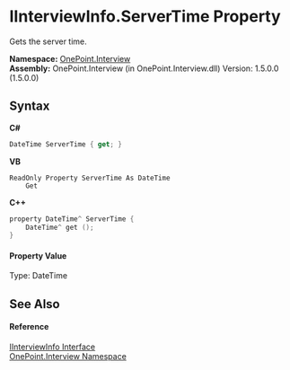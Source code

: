 # IInterviewInfo.ServerTime Property 
 

Gets the server time.

**Namespace:**&nbsp;<a href="N_OnePoint_Interview">OnePoint.Interview</a><br />**Assembly:**&nbsp;OnePoint.Interview (in OnePoint.Interview.dll) Version: 1.5.0.0 (1.5.0.0)

## Syntax

**C#**<br />
``` C#
DateTime ServerTime { get; }
```

**VB**<br />
``` VB
ReadOnly Property ServerTime As DateTime
	Get
```

**C++**<br />
``` C++
property DateTime^ ServerTime {
	DateTime^ get ();
}
```


#### Property Value
Type: DateTime

## See Also


#### Reference
<a href="T_OnePoint_Interview_IInterviewInfo">IInterviewInfo Interface</a><br /><a href="N_OnePoint_Interview">OnePoint.Interview Namespace</a><br />